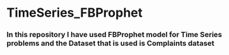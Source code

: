 # TimeSeries_FBProphet

### In this repository I have used FBProphet model for Time Series problems and the Dataset that is used is Complaints dataset 
